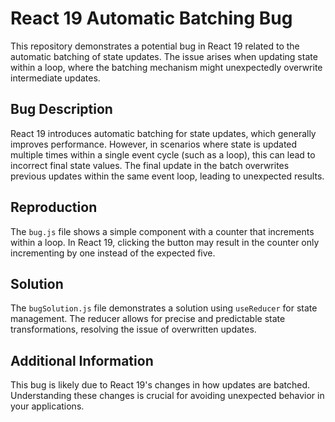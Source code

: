 # React 19 Automatic Batching Bug

This repository demonstrates a potential bug in React 19 related to the automatic batching of state updates.  The issue arises when updating state within a loop, where the batching mechanism might unexpectedly overwrite intermediate updates.

## Bug Description

React 19 introduces automatic batching for state updates, which generally improves performance. However, in scenarios where state is updated multiple times within a single event cycle (such as a loop), this can lead to incorrect final state values. The final update in the batch overwrites previous updates within the same event loop, leading to unexpected results.

## Reproduction

The `bug.js` file shows a simple component with a counter that increments within a loop.  In React 19, clicking the button may result in the counter only incrementing by one instead of the expected five.

## Solution

The `bugSolution.js` file demonstrates a solution using `useReducer` for state management. The reducer allows for precise and predictable state transformations, resolving the issue of overwritten updates.

## Additional Information

This bug is likely due to React 19's changes in how updates are batched.  Understanding these changes is crucial for avoiding unexpected behavior in your applications.

